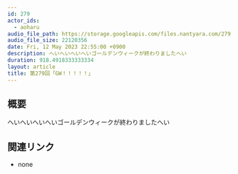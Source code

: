 ```yaml
---
id: 279
actor_ids:
  - aoharu
audio_file_path: https://storage.googleapis.com/files.nantyara.com/279.mp3
audio_file_size: 22120356
date: Fri, 12 May 2023 22:55:00 +0900
description: へいへいへいへいゴールデンウィークが終わりましたへい
duration: 918.4918333333334
layout: article
title: 第279回「GW！！！！！」
---
```

## 概要

へいへいへいへいゴールデンウィークが終わりましたへい

## 関連リンク

* none
